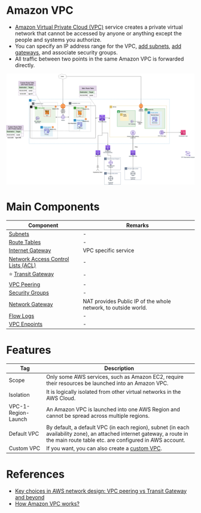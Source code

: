 
# Amazon VPC
- [Amazon Virtual Private Cloud (VPC)](https://aws.amazon.com/vpc/) service creates a private virtual network that cannot be accessed by anyone or anything except the people and systems you authorize.
- You can specify an IP address range for the VPC, [add subnets](Subnets.md), [add gateways](InternetGateway.md), and associate security groups.
- All traffic between two points in the same Amazon VPC is forwarded directly.

![img.png](../../assets/AWS_VPC.png)

# Main Components

| Component                                                      | Remarks                                                        |
|----------------------------------------------------------------|----------------------------------------------------------------|
| [Subnets](Subnets.md)                                          | -                                                              |
| [Route Tables](RouteTables.md)                                 | -                                                              |
| [Internet Gateway](InternetGateway.md)                         | VPC specific service                                           |
| [Network Access Control Lists (ACL)](NetworkACL.md)            | -                                                              |
| :star: [Transit Gateway](../VPCConnection/TransitGateway.md)   | -                                                              |
| [VPC Peering](../VPCConnection/VPCPeering.md)                  | -                                                              |
| [Security Groups](SecurityGroup.md)                            | -                                                              |
| [Network Gateway](NetworkGateway.md)                           | NAT provides Public IP of the whole network, to outside world. |
| [Flow Logs](../../5_Monitoring&Security/VPCFlowLogs.md)                                       | -                                                              |
| [VPC Enpoints](VPCEndpoints.md)                                | -                                                              |

# Features

| Tag                 | Description                                                                                                                                                                       |
|---------------------|-----------------------------------------------------------------------------------------------------------------------------------------------------------------------------------|
| Scope               | Only some AWS services, such as Amazon EC2, require their resources be launched into an Amazon VPC.                                                                               |
| Isolation           | It is logically isolated from other virtual networks in the AWS Cloud.                                                                                                            |
| VPC-1-Region-Launch | An Amazon VPC is launched into one AWS Region and cannot be spread across multiple regions.                                                                                       |
| Default VPC         | By default, a default VPC (in each region), subnet (in each availability zone), an attached internet gateway, a route in the main route table etc. are configured in AWS account. |
| Custom VPC          | If you want, you can also create a [custom VPC](https://docs.aws.amazon.com/vpc/latest/userguide/vpc-getting-started.html#create-configure-vpc).                                  |

# References
- [Key choices in AWS network design: VPC peering vs Transit Gateway and beyond](https://ably.com/blog/aws-vpc-peering-vs-transit-gateway-and-beyond)
- [How Amazon VPC works?](https://docs.aws.amazon.com/vpc/latest/userguide/how-it-works.html)